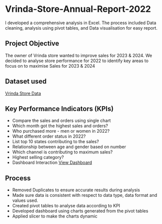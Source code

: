 # Vrinda-Store-Annual-Report-2022
I developed a comprehensive analysis in Excel. The process included Data cleaning, analysis using pivot tables, and Data visualisation for easy report.

## Project Objective
The owner of Vrinda store wanted to improve sales for 2023 & 2024. We decided to analyse store performance for 2022 to identify key areas to focus on to maximise Sales for 2023 & 2024

## Dataset used
<a href=https://github.com/42trustokerezi/Vrinda-Store-Annual-Report-2022/blob/main/Vrinda%20Store%20Data%20Analysis.xlsx>Vrinda Store Data </a>

## Key Performance Indicators (KPIs)
-	Compare the sales and orders using single chart
-	Which month got the highest sales and orders?
-	Who purchased more - men or women in 2022?
-	What different order status in 2022?
-	List top 10 states contributing to the sales?
-	Relationship between age and gender based on number
-	Which channel is contributing to maximum sales?
-	Highest selling category?
-	Dashboard Interaction <a href=https://github.com/42trustokerezi/Vrinda-Store-Annual-Report-2022/blob/main/Screenshot%202025-03-21%20at%2009.49.49.png>View Dashboard</a>

## Process
-	Removed Duplicates to ensure accurate results during analysis
-	Made sure data is consistent with respect to data type, data format and values used.
-	Created pivot tables to analyse data according to KPI
-	Developed dashboard using charts generated from the pivot tables
-	Applied slicer to make the charts dynamic


